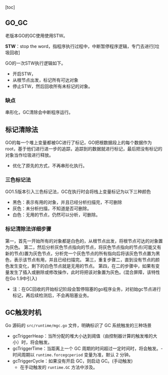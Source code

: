 [toc]

## GO_GC

老版本GO的GC使用使用STW。

**STW**：stop the word，指程序执行过程中，中断暂停程序逻辑，专门去进行[垃圾回收]

GO的一次STW执行逻辑如下。

- 开启STW，
- 从根节点出发，标记所有可达对象
- 停止STW，然后回收所有未标记的对象。

### 缺点

串形化，GC清除会中断程序运行。

## 标记清除法

GO的每一个堆上变量都被GC进行了标记，GO把根数据段上的每个数据作为root，基于他们进行进一步的追踪，追踪到的数据就进行标记，最后把没有标记的对象当作垃圾进行释放。

* 优化了原先的方式，不再串形化执行。

### 三色标记法

GO1.5版本引入三色标记法，GC在执行时会将栈上变量标记为以下三种颜色

* 黑色：表示有用的对象，并且已经分析扫描完，不可删除
* 灰色：未分析扫描，不知道是否可删除。
* 白色：无用的节点，仍然可以分析，可删除。

### 标记清除法详细步骤

第一，首先一开始所有的对象都是白色的，从根节点出发，将根节点可达的对象置为灰色。
第二，然后分析灰色节点指向的节点，将灰色节点指向的节点(可能又有新的节点)置为灰色节点，分析完一个灰色节点的所有指向后将该灰色节点置为黑色，表示该节点有用，并且已经扫描完。
第三，重复步骤二，直到没有节点的颜色发生变化，剩下的白色节点就是无用的节点。
第四，在二的步骤中，如果有变量发生了插入或删除或修改操作，此时将把该对象置为灰色。(混合屏障，该特性在Go 1.9中引入)



* 注：在GC回收的开始标记阶段会暂停阻塞的go程序业务，对初始gc节点进行标记，再后续检测后，不会再阻塞业务。



## GC触发时机

Go 源码的 `src/runtime/mgc.go` 文件，明确标识了 GC 系统触发的三种场景

- gcTriggerHeap：当所分配的堆大小达到阈值（由控制器计算的触发堆的大小）时，将会触发。
- gcTriggerTime：当距离上一个 GC 周期的时间超过一定时间时，将会触发。-时间周期以 `runtime.forcegcperiod` 变量为准，默认 2 分钟。
- gcTriggerCycle：如果没有开启 GC，则启动 GC。(手动触发)
  - 在手动触发的 `runtime.GC` 方法中涉及。